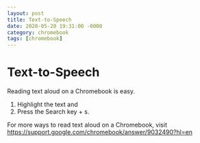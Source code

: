 ```yaml
---
layout: post
title: Text-to-Speech
date: 2020-05-20 19:31:00 -0000
category: chromebook
tags: [chromebook]
---
```

# Text-to-Speech

Reading text aloud on a Chromebook is easy.

1. Highlight the text and
2. Press the Search key + s.

For more ways to read text aloud on a Chromebook, visit https://support.google.com/chromebook/answer/9032490?hl=en
